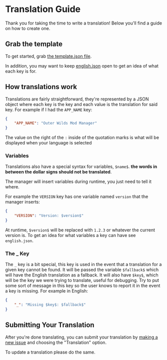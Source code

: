 # Translation Guide

Thank you for taking the time to write a translation! Below you'll find a guide on how to create one.

## Grab the template

To get started, grab [the template.json file](https://github.com/ow-mods/ow-mod-man/blob/main/owmods_gui/frontend/src/assets/translations/template.json).

In addition, you may want to keep [english.json](https://github.com/ow-mods/ow-mod-man/blob/main/owmods_gui/frontend/src/assets/translations/english.json) open to get an idea of what each key is for.

## How translations work

Translations are fairly straightforward, they're represented by a JSON object where each key is the key and each value is the translation for said key. For example if I had the `APP_NAME` key:

```json
{
    "APP_NAME": "Outer Wilds Mod Manager"
}
```

The value on the right of the `:` inside of the quotation marks is what will be displayed when your language is selected

### Variables

Translations also have a special syntax for variables, `$name$`. **the words in between the dollar signs should not be translated**.

The manager will insert variables during runtime, you just need to tell it where.

For example the `VERSION` key has one variable named `version` that the manager inserts:

```json
{
    "VERSION": "Version: $version$"
}
```

At runtime, `$version$` will be replaced with `1.2.3` or whatever the current version is. To get an idea for what variables a key can have see `english.json`.

### The _ Key

The `_` key is a bit special, this key is used in the event that a translation for a given key cannot be found. It will be passed the variable `$fallback$` which will have the English translation as a fallback. It will also have `$key$`, which will be the key we were trying to translate, useful for debugging. Try to put some sort of message in this key so the user knows to report it in the event a key is missing. For example in English:

```json
{
    "_": "Missing $key$: $fallback$"
}
```

## Submitting Your Translation

After you're done translating, you can submit your translation by [making a new issue](https://github.com/ow-mods/ow-mod-man/issues/new/choose) and choosing the "Translation" option.

To update a translation please do the same.

